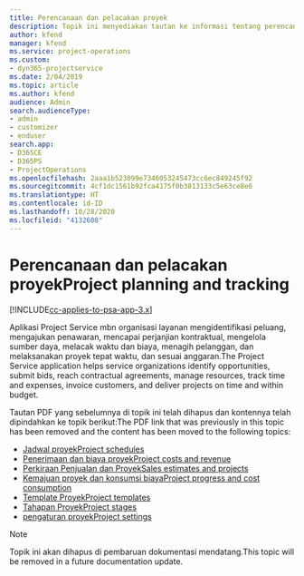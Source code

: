 ```yaml
---
title: Perencanaan dan pelacakan proyek
description: Topik ini menyediakan tautan ke informasi tentang perencanaan dan pelacakan dalam Project Service Automation.
author: kfend
manager: kfend
ms.service: project-operations
ms.custom:
- dyn365-projectservice
ms.date: 2/04/2019
ms.topic: article
ms.author: kfend
audience: Admin
search.audienceType:
- admin
- customizer
- enduser
search.app:
- D365CE
- D365PS
- ProjectOperations
ms.openlocfilehash: 2aaa1b523099e7346053245473cc6ec849245f92
ms.sourcegitcommit: 4cf1dc1561b92fca4175f0b3813133c5e63ce8e6
ms.translationtype: HT
ms.contentlocale: id-ID
ms.lasthandoff: 10/28/2020
ms.locfileid: "4132608"
---
```

# <a name="project-planning-and-tracking"></a><span data-ttu-id="255f5-103">Perencanaan dan pelacakan proyek</span><span class="sxs-lookup"><span data-stu-id="255f5-103">Project planning and tracking</span></span>

[!INCLUDE[cc-applies-to-psa-app-3.x](../../includes/cc-applies-to-psa-app-3x.md)]

<span data-ttu-id="255f5-104">Aplikasi Project Service mbn organisasi layanan mengidentifikasi peluang, mengajukan penawaran, mencapai perjanjian kontraktual, mengelola sumber daya, melacak waktu dan biaya, menagih pelanggan, dan melaksanakan proyek tepat waktu, dan sesuai anggaran.</span><span class="sxs-lookup"><span data-stu-id="255f5-104">The Project Service application helps service organizations identify opportunities, submit bids, reach contractual agreements, manage resources, track time and expenses, invoice customers, and deliver projects on time and within budget.</span></span> 

<span data-ttu-id="255f5-105">Tautan PDF yang sebelumnya di topik ini telah dihapus dan kontennya telah dipindahkan ke topik berikut:</span><span class="sxs-lookup"><span data-stu-id="255f5-105">The PDF link that was previously in this topic has been removed and the content has been moved to the following topics:</span></span>

- [<span data-ttu-id="255f5-106">Jadwal proyek</span><span class="sxs-lookup"><span data-stu-id="255f5-106">Project schedules</span></span>](../project-creating.md)
- [<span data-ttu-id="255f5-107">Penerimaan dan biaya proyek</span><span class="sxs-lookup"><span data-stu-id="255f5-107">Project costs and revenue</span></span>](../project-estimating.md)
- [<span data-ttu-id="255f5-108">Perkiraan Penjualan dan Proyek</span><span class="sxs-lookup"><span data-stu-id="255f5-108">Sales estimates and projects</span></span>](../project-leveraging.md)
- [<span data-ttu-id="255f5-109">Kemajuan proyek dan konsumsi biaya</span><span class="sxs-lookup"><span data-stu-id="255f5-109">Project progress and cost consumption</span></span>](../project-tracking.md)
- [<span data-ttu-id="255f5-110">Template Proyek</span><span class="sxs-lookup"><span data-stu-id="255f5-110">Project templates</span></span>](../project-templates.md)
- [<span data-ttu-id="255f5-111">Tahapan Proyek</span><span class="sxs-lookup"><span data-stu-id="255f5-111">Project stages</span></span>](../project-stages.md)
- [<span data-ttu-id="255f5-112">pengaturan proyek</span><span class="sxs-lookup"><span data-stu-id="255f5-112">Project settings</span></span>](../project-settings.md)

> [!NOTE]
> <span data-ttu-id="255f5-113">Topik ini akan dihapus di pembaruan dokumentasi mendatang.</span><span class="sxs-lookup"><span data-stu-id="255f5-113">This topic will be removed in a future documentation update.</span></span> 

